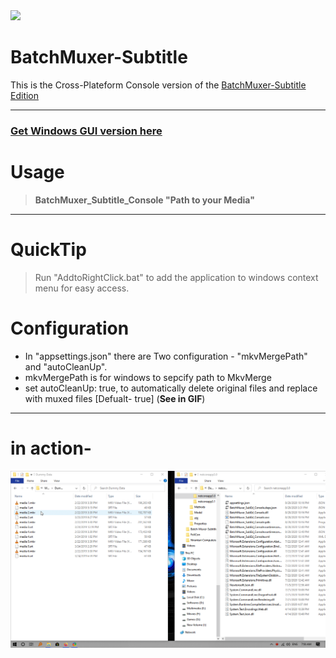 <img src="https://img.shields.io/travis/com/DineshSolanki/BatchMuxer-Subtitle?logo=Travis-CI&logoColor=green&style=plastic">

# BatchMuxer-Subtitle
This is the Cross-Plateform Console version of the [BatchMuxer-Subtitle Edition](https://github.com/DineshSolanki/BatchMuxer_Sub "BatchMuxer-Subtitle-GUI")
***
### [Get Windows GUI version here](https://github.com/DineshSolanki/Batch-Muxer-Subtitle-Edition "BatchMuxer-Subtitle-GUI")
# Usage
> **BatchMuxer_Subtitle_Console "Path to your Media"**
***
# QuickTip
>Run "AddtoRightClick.bat" to add the application to windows context menu for easy access.
# Configuration
* In "appsettings.json" there are Two configuration - "mkvMergePath" and "autoCleanUp".
* mkvMergePath is for windows to sepcify path to MkvMerge
* set autoCleanUp: true, to automatically delete original files and replace with muxed files [Defualt- true] (**See in GIF**)
***
# in action-
![BatchMuxer](https://github.com/DineshSolanki/Project-Assets/blob/master/BatchMuxer/BatchMuxerConsole.gif)
